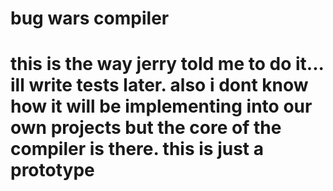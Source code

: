 # bug wars compiler
 # this is the way jerry told me to do it... ill write tests later. also i dont know how it will be implementing into our own projects but the core of the compiler is there. this is just a prototype
